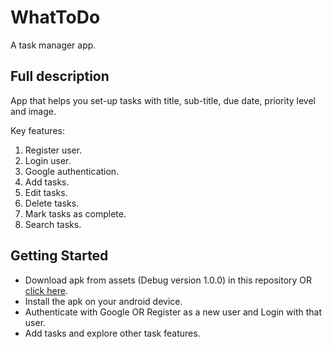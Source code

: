 # WhatToDo

A task manager app.

## Full description

App that helps you set-up tasks with title, sub-title, due date, priority level and image.

Key features:
1. Register user.
2. Login user.
3. Google authentication.
4. Add tasks.
5. Edit tasks.
6. Delete tasks.
7. Mark tasks as complete.
5. Search tasks.

## Getting Started

- Download apk from assets (Debug version 1.0.0) in this repository OR [click here](https://github.com/mainajonny/whattodo/releases/download/Staging/WhatToDo.apk).
- Install the apk on your android device.
- Authenticate with Google OR Register as a new user and Login with that user.
- Add tasks and explore other task features.
